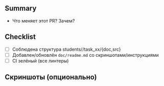 ## Summary

- Что меняет этот PR? Зачем?

## Checklist

- [ ] Соблюдена структура students/<id>/task_xx/{doc,src}
- [ ] Добавлен/обновлён `doc/readme.md` со скриншотами/инструкциями
- [ ] CI зелёный (все линтеры)

## Скриншоты (опционально)

